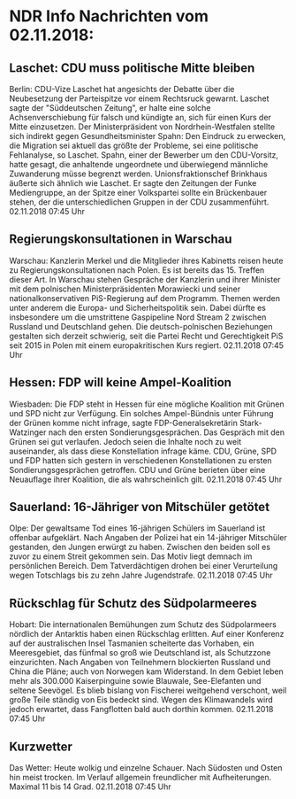# NDR Info Nachrichten vom 02.11.2018:


## Laschet: CDU muss politische Mitte bleiben
Berlin: CDU-Vize Laschet hat angesichts der Debatte über die Neubesetzung der Parteispitze vor einem Rechtsruck gewarnt. Laschet sagte der "Süddeutschen Zeitung", er halte eine solche Achsenverschiebung für falsch und kündigte an, sich für einen Kurs der Mitte einzusetzen. Der Ministerpräsident von Nordrhein-Westfalen stellte sich indirekt gegen Gesundheitsminister Spahn: Den Eindruck zu erwecken, die Migration sei aktuell das größte der Probleme, sei eine politische Fehlanalyse, so Laschet.
Spahn, einer der Bewerber um den CDU-Vorsitz, hatte gesagt, die anhaltende ungeordnete und überwiegend männliche Zuwanderung müsse begrenzt werden. Unionsfraktionschef Brinkhaus äußerte sich ähnlich wie Laschet. Er sagte den Zeitungen der Funke Mediengruppe, an der Spitze einer Volkspartei sollte ein Brückenbauer stehen, der die unterschiedlichen Gruppen in der CDU zusammenführt. 02.11.2018 07:45 Uhr 

## Regierungskonsultationen in Warschau
Warschau:				Kanzlerin Merkel und die Mitglieder ihres Kabinetts reisen heute zu Regierungskonsultationen nach Polen. Es ist bereits das 15. Treffen dieser Art. In Warschau stehen Gespräche der Kanzlerin und ihrer Minister mit dem polnischen Ministerpräsidenten Morawiecki und seiner nationalkonservativen PiS-Regierung auf dem Programm. Themen werden unter anderem die Europa- und Sicherheitspolitik sein. Dabei dürfte es insbesondere um die umstrittene Gaspipeline Nord Stream 2 zwischen Russland und Deutschland gehen. Die deutsch-polnischen Beziehungen gestalten sich derzeit schwierig, seit die Partei Recht und Gerechtigkeit PiS seit 2015 in Polen mit einem europakritischen Kurs regiert. 02.11.2018 07:45 Uhr 

## Hessen: FDP will keine Ampel-Koalition
Wiesbaden: Die FDP steht in Hessen für eine mögliche Koalition mit Grünen und SPD nicht zur Verfügung. Ein solches Ampel-Bündnis unter Führung der Grünen komme nicht infrage, sagte FDP-Generalsekretärin Stark-Watzinger nach den ersten Sondierungsgesprächen. Das Gespräch mit den Grünen sei gut verlaufen. Jedoch seien die Inhalte noch zu weit auseinander, als dass diese Konstellation infrage käme. CDU, Grüne, SPD und FDP hatten sich gestern in verschiedenen Konstellationen zu ersten Sondierungsgesprächen getroffen. CDU und Grüne berieten über eine Neuauflage ihrer Koalition, die als wahrscheinlich gilt. 02.11.2018 07:45 Uhr 

## Sauerland: 16-Jähriger von Mitschüler getötet
Olpe: 	Der gewaltsame Tod eines 16-jährigen Schülers im Sauerland ist offenbar aufgeklärt. Nach Angaben der Polizei hat ein 14-jähriger Mitschüler gestanden, den Jungen erwürgt zu haben. Zwischen den beiden soll es zuvor zu einem Streit gekommen sein. Das Motiv liegt demnach im persönlichen Bereich. Dem Tatverdächtigen drohen bei einer Verurteilung wegen Totschlags bis zu zehn Jahre Jugendstrafe. 02.11.2018 07:45 Uhr 

## Rückschlag für Schutz des Südpolarmeeres
Hobart: 	Die internationalen Bemühungen zum Schutz des Südpolarmeers nördlich der Antarktis haben einen Rückschlag erlitten. Auf einer Konferenz auf der australischen Insel Tasmanien scheiterte das Vorhaben, ein Meeresgebiet, das fünfmal so groß wie Deutschland ist, als Schutzzone einzurichten. Nach Angaben von Teilnehmern blockierten Russland und China die Pläne; auch von Norwegen kam Widerstand. In dem Gebiet leben mehr als 300.000 Kaiserpinguine sowie Blauwale, See-Elefanten und seltene Seevögel. Es blieb bislang von Fischerei weitgehend verschont, weil große Teile ständig von Eis bedeckt sind. Wegen des Klimawandels wird jedoch erwartet, dass Fangflotten bald auch dorthin kommen. 02.11.2018 07:45 Uhr 

## Kurzwetter
Das Wetter: Heute wolkig und einzelne Schauer. Nach Südosten und Osten hin meist trocken. Im Verlauf allgemein freundlicher mit Aufheiterungen. Maximal 11 bis 14 Grad. 02.11.2018 07:45 Uhr 
